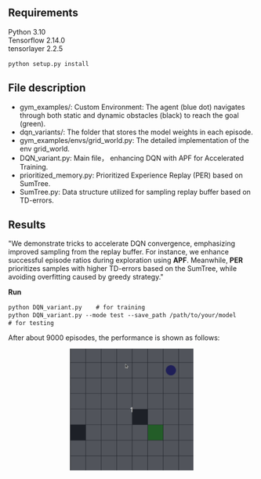 ## Requirements
Python 3.10  
Tensorflow 2.14.0  
tensorlayer 2.2.5  
```
python setup.py install
```

## File description
- gym_examples/: Custom Environment: The agent (blue dot) navigates through both static  and dynamic obstacles (black) to reach the goal (green).
- dqn_variants/: The folder that stores the model weights in each episode.
- gym_examples/envs/grid_world.py: The detailed implementation of the env grid_world.
- DQN_variant.py: Main file， enhancing DQN with APF for Accelerated Training.
- prioritized_memory.py: Prioritized Experience Replay (PER) based on SumTree.
- SumTree.py: Data structure utilized for sampling replay buffer based on TD-errors.

## Results
"We demonstrate tricks to accelerate DQN convergence, emphasizing improved sampling from the replay buffer. For instance, we enhance successful episode ratios during exploration using **APF**. Meanwhile, **PER** prioritizes samples with higher TD-errors based on the SumTree, while avoiding overfitting caused by greedy strategy."

**Run**  
```
python DQN_variant.py    # for training
python DQN_variant.py --mode test --save_path /path/to/your/model      # for testing
```

After about 9000 episodes, the performance is shown as follows:

<div align="center">
  <img src="result.gif" alt="result" width="50%" height="50%" />
</div>
